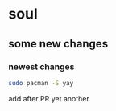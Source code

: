 # soul
## some new changes
### newest changes 

```bash
sudo pacman -S yay
```

 add after PR
 yet another